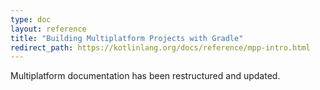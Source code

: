 ```yaml
---
type: doc
layout: reference
title: "Building Multiplatform Projects with Gradle"
redirect_path: https://kotlinlang.org/docs/reference/mpp-intro.html
---
```


Multiplatform documentation has been restructured and updated.
